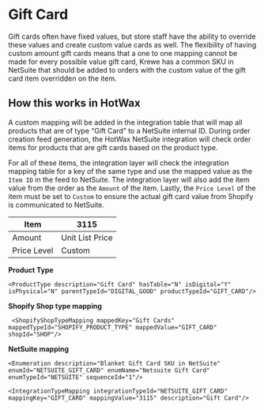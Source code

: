 # Gift Card
Gift cards often have fixed values, but store staff have the ability to override these values and create custom value cards as well. The flexibility of having custom amount gift cards means that a one to one mapping cannot be made for every possible value gift card, Krewe has a common SKU in NetSuite that should be added to orders with the custom value of the gift card item overridden on the item.

## How this works in HotWax
A custom mapping will be added in the integration table that will map all products that are of type “Gift Card” to a NetSuite internal ID. During order creation feed generation, the HotWax NetSuite integration will check order items for products that are gift cards based on the product type.

For all of these items, the integration layer will check the integration mapping table for a key of the same type and use the mapped value as the `Item ID` in the feed to NetSuite. The integration layer will also add the item value from the order as the `Amount` of the item. Lastly, the `Price Level` of the item must be set to `Custom` to ensure the actual gift card value from Shopify is communicated to NetSuite.

| Item           | 3115            |
| -------------- | --------------- |
| Amount         | Unit List Price |
| Price Level    | Custom          |

**Product Type**

```
<ProductType description="Gift Card" hasTable="N" isDigital="Y" isPhysical="N" parentTypeId="DIGITAL_GOOD" productTypeId="GIFT_CARD"/>
```

**Shopify Shop type mapping**

```
 <ShopifyShopTypeMapping mappedKey="Gift Cards" mappedTypeId="SHOPIFY_PRODUCT_TYPE" mappedValue="GIFT_CARD" shopId="SHOP"/>
```

**NetSuite mapping**

```
<Enumeration description="Blanket Gift Card SKU in NetSuite" enumId="NETSUITE_GIFT_CARD" enumName="Netsuite Gift Card" enumTypeId="NETSUITE" sequenceId="1"/>

<IntegrationTypeMapping integrationTypeId="NETSUITE_GIFT_CARD" mappingKey="GIFT_CARD" mappingValue="3115" description="Gift Card"/>
```
